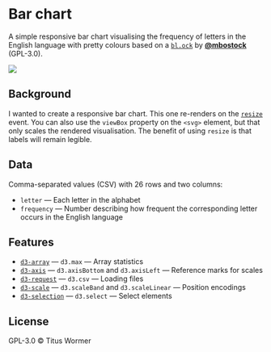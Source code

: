 # Bar chart

A simple responsive bar chart visualising the frequency of letters in the
English language with pretty colours based on a [`bl.ock`][block] by
[**@mbostock**][block-author] (GPL-3.0).

[![][cover]][url]

## Background

I wanted to create a responsive bar chart.  This one re-renders on the
[`resize`][resize] event.  You can also use the `viewBox` property on the
`<svg>` element, but that only scales the rendered visualisation.  The benefit
of using `resize` is that labels will remain legible.

## Data

Comma-separated values (CSV) with 26 rows and two columns:

*   `letter` — Each letter in the alphabet
*   `frequency` — Number describing how frequent the corresponding letter
    occurs in the English language

## Features

*   [`d3-array`](https://github.com/d3/d3-array#api-reference)
    — `d3.max`
    — Array statistics
*   [`d3-axis`](https://github.com/d3/d3-axis#api-reference)
    — `d3.axisBottom` and `d3.axisLeft`
    — Reference marks for scales
*   [`d3-request`](https://github.com/d3/d3-request#api-reference)
    — `d3.csv`
    — Loading files
*   [`d3-scale`](https://github.com/d3/d3-scale#api-reference)
    — `d3.scaleBand` and `d3.scaleLinear`
    — Position encodings
*   [`d3-selection`](https://github.com/d3/d3-selection#api-reference)
    — `d3.select`
    — Select elements

## License

GPL-3.0 © Titus Wormer

[block]: https://bl.ocks.org/mbostock/3885304

[block-author]: https://github.com/mbostock

[cover]: preview.png

[url]: https://cmda-tt.github.io/course-17-18/class-1-bar/wooorm/

[resize]: https://developer.mozilla.org/en-US/docs/Web/Events/resize
